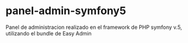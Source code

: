 # panel-admin-symfony5
Panel de administracion realizado en el framework de PHP symfony v.5, utilizando el bundle de Easy Admin
